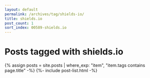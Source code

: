 ```yaml
---
layout: default
permalink: /archives/tag/shields-io/
title: shields.io
post_count: 1
sort_index: 00589-shields.io
---
```

<h1 class="page-heading">Posts tagged with shields.io</h1>
{% assign posts = site.posts | where_exp: "item", "item.tags contains page.title" -%}
{%- include post-list.html -%}
